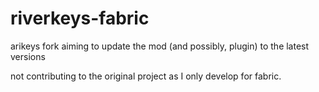 # riverkeys-fabric
 arikeys fork aiming to update the mod (and possibly, plugin) to the latest versions

not contributing to the original project as I only develop for fabric.
